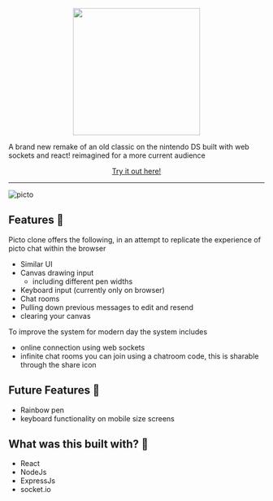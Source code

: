 
<p align='center'>
<img style="width:250px" src="https://github.com/callummclu/picto-clone/assets/20967589/e8257f9a-de68-4657-b988-c2be6d460124">
</p>
A brand new remake of an old classic on the nintendo DS built with web sockets and react! reimagined for a more current audience

<p align='center'>
  <a href="https://picto-clone.vercel.app/">Try it out here!</a>
</p>

---

![picto](https://github.com/callummclu/picto-clone/assets/20967589/0ce37e64-7aa8-40d8-a03e-b22bf464927c)


## Features 🦶

Picto clone offers the following, in an attempt to replicate the experience of picto chat within the browser

- Similar UI
- Canvas drawing input
  - including different pen widths
- Keyboard input (currently only on browser)
- Chat rooms
- Pulling down previous messages to edit and resend
- clearing your canvas

To improve the system for modern day the system includes

- online connection using web sockets
- infinite chat rooms you can join using a chatroom code, this is sharable through the share icon

## Future Features 🔮
- Rainbow pen
- keyboard functionality on mobile size screens

## What was this built with? 🤔
- React
- NodeJs
- ExpressJs
- socket.io
